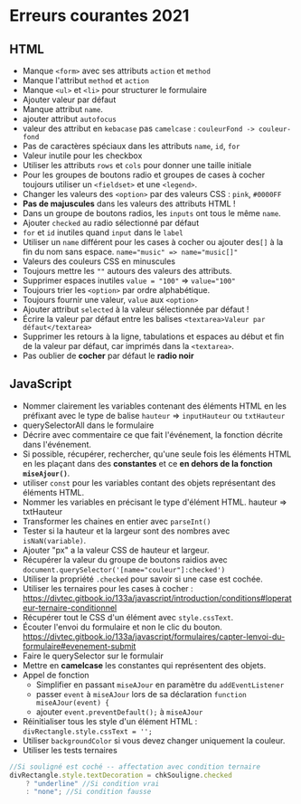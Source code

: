 # Erreurs courantes 2021

## HTML
* Manque `<form>` avec ses attributs `action` et `method`
* Manque l'attribut `method` et `action`
* Manque `<ul>` et `<li>` pour structurer le formulaire
* Ajouter valeur par défaut
* Manque attribut `name`.
* ajouter attribut `autofocus`
* valeur des attribut en `kebacase` pas `camelcase` : `couleurFond -> couleur-fond`
* Pas de caractères spéciaux dans les attributs `name`, `id`, `for`
* Valeur inutile pour les checkbox
* Utiliser les attributs `rows` et `cols` pour donner une taille initiale
* Pour les groupes de boutons radio et groupes de cases à cocher toujours utiliser un `<fieldset>` et une `<legend>`.
* Changer les valeurs des `<option>` par des valeurs CSS : `pink`, `#0000FF`
* **Pas de majuscules** dans les valeurs des attributs HTML !
* Dans un groupe de boutons radios, les `inputs` ont tous le même `name`.
* Ajouter `checked` au radio sélectionné par défaut
* `for` et `id` inutiles quand `input` dans le `label`
* Utiliser un `name` différent pour les cases à cocher ou ajouter des`[]` à la fin du nom sans espace. `name="music" => name="music[]"`
* Valeurs des couleurs CSS en minuscules
* Toujours mettre les `""` autours des valeurs des attributs.
* Supprimer espaces inutiles `value = "100"` => `value="100"`
* Toujours trier les `<option>` par ordre alphabétique.
* Toujours fournir une valeur, `value` aux `<option>`
* Ajouter attribut `selected` à la valeur sélectionnée par défaut !
* Écrire la valeur par défaut entre les balises `<textarea>Valeur par défaut</textarea>`
* Supprimer les retours à la ligne, tabulations et espaces au début et fin de la valeur par défaut, car imprimés dans la `<textarea>`.
* Pas oublier de **cocher** par défaut le **radio noir**

## JavaScript
* Nommer clairement les variables contenant des éléments HTML en les préfixant avec le type de balise
  `hauteur` => `inputHauteur` ou `txtHauteur`
* querySelectorAll dans le formulaire
* Décrire avec commentaire ce que fait l'événement, la fonction décrite dans l'événement.
* Si possible, récupérer, rechercher, qu'une seule fois les éléments
  HTML en les plaçant dans des **constantes**
  et ce **en dehors de la fonction `miseAjour()`**.
* utiliser `const` pour les variables contant des objets représentant des éléments HTML.
* Nommer les variables en précisant le type d'élément HTML. hauteur => txtHauteur
* Transformer les chaines en entier avec `parseInt()`
* Tester si la hauteur et la largeur sont des nombres avec `isNaN(variable)`.
* Ajouter "px" a la valeur CSS de hauteur et largeur.
* Récupérer la valeur du groupe de boutons raidios avec
  `document.querySelector('[name="couleur"]:checked')`
* Utiliser la propriété `.checked` pour savoir si une case est cochée.
* Utiliser les ternaires pour les cases à cocher :
  https://divtec.gitbook.io/133a/javascript/introduction/conditions#loperateur-ternaire-conditionnel
* Récupérer tout le CSS d'un élément avec `style.cssText`.
* Écouter l'envoi du formulaire et non le clic du bouton.
  https://divtec.gitbook.io/133a/javascript/formulaires/capter-lenvoi-du-formulaire#evenement-submit
* Faire le querySelector sur le formulair
* Mettre en **camelcase** les constantes qui représentent des objets. 
* Appel de fonction
  - Simplifier en passant `miseAJour` en paramètre du `addEventListener`
  - passer `event` à `miseAJour` lors de sa déclaration `function miseAJour(event) {`
  - ajouter `event.preventDefault();` à `miseAJour`
* Réinitialiser tous les style d'un élément HTML : `divRectangle.style.cssText = '';`
* Utiliser `backgroundColor` si vous devez changer uniquement la couleur.
* Utiliser les tests ternaires
```javascript
//Si souligné est coché -- affectation avec condition ternaire
divRectangle.style.textDecoration = chkSouligne.checked
    ? "underline" //Si condition vrai
    : "none"; //Si condition fausse
```
